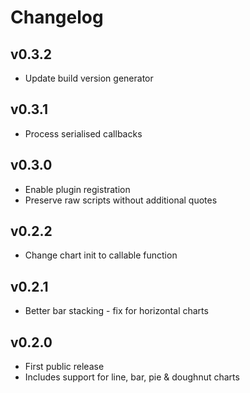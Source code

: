 # Changelog

## v0.3.2

* Update build version generator

## v0.3.1

* Process serialised callbacks

## v0.3.0

* Enable plugin registration
* Preserve raw scripts without additional quotes

## v0.2.2

* Change chart init to callable function

## v0.2.1

* Better bar stacking - fix for horizontal charts

## v0.2.0

* First public release
* Includes support for line, bar, pie & doughnut charts